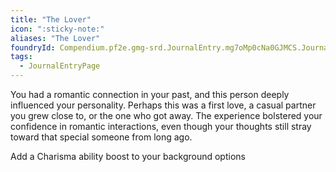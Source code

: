 ```yaml
---
title: "The Lover"
icon: ":sticky-note:"
aliases: "The Lover"
foundryId: Compendium.pf2e.gmg-srd.JournalEntry.mg7oMp0cNa0GJMCS.JournalEntryPage.ZxxtjGrym0LRHOaL
tags:
  - JournalEntryPage
---
```

You had a romantic connection in your past, and this person deeply influenced your personality. Perhaps this was a first love, a casual partner you grew close to, or the one who got away. The experience bolstered your confidence in romantic interactions, even though your thoughts still stray toward that special someone from long ago.

Add a Charisma ability boost to your background options